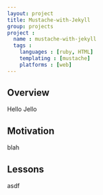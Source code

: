 ```yaml
---
layout: project
title: Mustache-with-Jekyll
group: projects
project :
  name : mustache-with-jekyll
  tags :
    languages : [ruby, HTML]
    templating : [mustache]
    platforms : [web]
---
```


## Overview 

Hello Jello

## Motivation

blah

## Lessons

asdf
